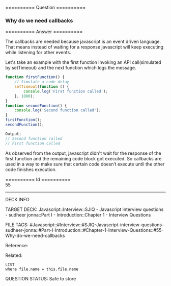 ========== Question ==========  

### Why do we need callbacks  

========== Answer ==========  

The callbacks are needed because javascript is an event driven language. That means instead of waiting for a response javascript will keep executing while listening for other events.

Let's take an example with the first function invoking an API call(simulated by setTimeout) and the next function which logs the message.

```javascript
function firstFunction() {
    // Simulate a code delay
    setTimeout(function () {
        console.log('First function called');
    }, 1000);
}
function secondFunction() {
    console.log('Second function called');
}
firstFunction();
secondFunction();

Output;
// Second function called
// First function called
```

As observed from the output, javascript didn't wait for the response of the first function and the remaining code block got executed. So callbacks are used in a way to make sure that certain code doesn’t execute until the other code finishes execution.

========== Id ==========  
55

---

DECK INFO

TARGET DECK: Javascript::Interview::SJIQ - Javascript interview questions - sudheer jonna::Part I - Introduction::Chapter 1 - Interview Questions

FILE TAGS: #Javascript::#Interview::#SJIQ-Javascript-interview-questions-sudheer-jonna::#Part-I-Introduction::#Chapter-1-Interview-Questions::#55-Why-do-we-need-callbacks

Reference:

Related:

```dataview
LIST
where file.name = this.file.name
```

QUESTION STATUS: Safe to store

